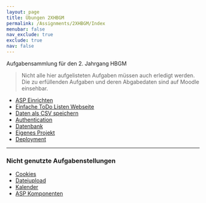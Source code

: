 ```yaml
---
layout: page
title: Übungen 2XHBGM
permalink: /Assignments/2XHBGM/Index
menubar: false
nav_exclude: true
exclude: true
nav: false
---
```



Aufgabensammlung für den 2. Jahrgang HBGM

> Nicht alle hier aufgelisteten Aufgaben müssen auch erledigt werden. Die zu erfüllenden Aufgaben und deren Abgabedaten sind auf Moodle einsehbar.

- [ASP Einrichten](/Assignments/2XHBGM/FirstProject)
- [Einfache ToDo Listen Webseite](https://learn.microsoft.com/en-us/aspnet/core/blazor/tutorials/build-a-blazor-app?view=aspnetcore-8.0)
- [Daten als CSV speichern](/Assignments/2XHBGM/CSV)
- [Authentication](/Assignments/2XHBGM/Authentication)
- [Datenbank](/Assignments/2XHBGM/Database)
- [Eigenes Projekt](/404.html)
- [Deployment](/TeachingMaterials/AzureAnleitungASP)

<hr>

### Nicht genutzte Aufgabenstellungen

- [Cookies](https://learn.microsoft.com/en-us/aspnet/web-api/overview/advanced/http-cookies)
- [Dateiupload](https://learn.microsoft.com/en-us/aspnet/core/mvc/models/file-uploads?view=aspnetcore-8.0)
- [Kalender](https://stackoverflow.com/questions/51015825/c-sharp-razor-dynamic-calendar-using-html-table-in-asp-net)
- [ASP Komponenten](https://learn.microsoft.com/en-us/aspnet/core/blazor/components/?view=aspnetcore-8.0)